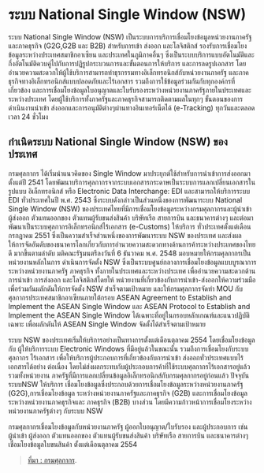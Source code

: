 ระบบ National Single Window (NSW)
===
ระบบ National Single Window (NSW)  เป็นระบบการบริการเชื่อมโยงข้อมูลหน่วยงานภาครัฐและภาคธุรกิจ (G2G,G2B และ B2B) สำหรับการเข้า ส่งออก และโลจิสติกส์ รองรับการเชื่อมโยงข้อมูลระหว่างประเทศสมาชิกอาเซียน และประเทศในภูมิภาคอื่นๆ ซึ่งเป็นระบบบริการแบบอัตโนมัติและกึ่งอัตโนมัติควบคู่ไปกับการปฏิรูปกระบวนการและขั้นตอนการให้บริการ และการลดรูปเอกสาร โดยอำนวยความสะดวกให้ผู้ใช้บริการสามารถทำธุรกรรมทางอิเล็กทรอนิกส์กับหน่วยงานภาครัฐ และภาคธุรกิจทางอิเล็กทรอนิกส์แบบปลอดภัยและไร้เอกสาร รวมถึงการใช้ข้อมูลร่วมกันกับทุกองค์กรที่เกี่ยวข้อง และการเชื่อมโยงข้อมูลใบอนุญาตและใบรับรองระหว่างหน่วยงานภาครัฐภายในประเทศและระหว่างประเทศ โดยผู้ใช้บริการทั้งภาครัฐและภาคธุรกิจสามารถติดตามผลในทุกๆ ขั้นตอนของการดำเนินงานนำเข้า ส่งออกและการอนุมัติต่างๆผ่านทางอินเทอร์เน็ตได้ (e-Tracking) ทุกวันและตลอดเวลา 24 ชั่วโมง 

## กำเนิดระบบ National Single Window (NSW) ของประเทศ

กรมศุลกากร ได้เริ่มนำแนวคิดของ Single Window มาประยุกต์ใช้สำหรับการนำเข้าการส่งออกมาตั้งแต่ปี 2541 โดยพัฒนาบริการศุลกากรจากระบบเอกสารกระดาษเป็นระบบการแลกเปลี่ยนเอกสารในรูปแบบ อิเล็กทรอนิกส์ หรือ Electronic Data Interchange: EDI และสามารถให้บริการระบบ EDI ทั่วประเทศในปี พ.ศ. 2543 ซึ่งระบบดังกล่าวเป็นส่วนหนึ่งของการพัฒนาระบบ National Single Window (NSW) ของประเทศไทยที่มีการเชื่อมโยงข้อมูลระหว่างกรมศุลกากรและผู้นำเข้า ผู้ส่งออก ตัวแทนออกของ ตัวแทนผู้รับขนส่งสินค้า บริษัทเรือ สายการบิน และธนาคารต่างๆ และต่อมาพัฒนาเป็นระบบศุลกากรอิเล็กทรอนิกส์ไร้เอกสาร (e-Customs) ให้บริการ ทั่วประเทศตั้งแต่เดือนกรกฎาคม 2551 ซึ่งเป็นความสำเร็จส่วนหนึ่งของการพัฒนาระบบ NSW ของประเทศ และส่งผลให้การจัดอันดับของธนาคารโลกเกี่ยวกับการอำนวยความสะดวกทางด้านการค้าระหว่างประเทศของไทยดี มากขึ้นตามลำดับ มติคณะรัฐมนตรีลงวันที่ 6 ธันวาคม พ.ศ. 2548 มอบหมายให้กรมศุลกากรเป็นหน่วยงานหลักในการ ดำเนินการจัดตั้ง NSW ซึ่งเป็นระบบศูนย์กลางการเชื่อมโยงข้อมูลแบบบูรณาการระหว่างหน่วยงานภาครัฐ ภาคธุรกิจ ทั้งภายในประเทศและระหว่างประเทศ เพื่ออำนวยความสะดวกด้านการนำเข้า การส่งออก และโลจิสติกส์โดยให้ หน่วยงานที่เกี่ยวข้องกับการนำเข้า-ส่งออกให้ความร่วมมือเพื่อร่วมกันผลักดันให้การจัดตั้ง NSW สำเร็จตามเป้าหมาย และให้กรมศุลกากรจัดทำ MOU กับศุลกากรประเทศสมาชิกอาเซียนภายใต้กรอบ ASEAN Agreement to Establish and Implement the ASEAN Single Window และ ASEAN Protocol to Establish and Implement the ASEAN Single Window ได้เฉพาะที่อยู่ในกรอบหลักเกณฑ์และแนวปฏิบัติเฉพาะ เพื่อผลักดันให้ ASEAN Single Window จัดตั้งได้สำเร็จตามเป้าหมาย

ระบบ NSW ของประเทศเริ่มให้บริการอย่างเป็นทางการตั้งแต่เดือนตุลาคม 2554 โดยเชื่อมโยงข้อมูลกับ ผู้ให้บริการระบบ Electronic Windows ที่มีอยู่แล้วในขณะนั้น รวมถึงการเชื่อมโยงกับระบบศุลกากร ไร้เอกสาร เพื่อให้บริการผู้ประกอบการที่เกี่ยวข้องกับการนำเข้า ส่งออกทั่วประเทศแบบไร้เอกสารได้อย่าง ต่อเนื่อง โดยไม่ส่งผลกระทบกับผู้ประกอบการค้าที่ใช้ระบบศุลกากรไร้เอกสารอยู่แล้ว รวมทั้งหน่วยงาน ภาครัฐที่มีการแลกเปลี่ยนข้อมูลอิเล็กทรอนิกส์กับกรมศุลกากรอยู่ก่อนแล้ว ปัจจุบันระบบNSW ให้บริการ เชื่อมโยงข้อมูลซึ่งประกอบด้วยการเชื่อมโยงข้อมูลระหว่างหน่วยงานภาครัฐ (G2G),การเชื่อมโยงข้อมูล ระหว่างหน่วยงานภาครัฐและภาคธุรกิจ (G2B) และการเชื่อมโยงข้อมูลระหว่างหน่วยงานภาคธุรกิจและ ภาคธุรกิจ (B2B) บางส่วน โดยมีความก้าวหน้าการเชื่อมโยงระหว่างหน่วยงานภาครัฐต่างๆ กับระบบ NSW  

กรมศุลกากรเชื่อมโยงข้อมูลกับหน่วยงานภาครัฐ ผู้ออกใบอนุญาต/ใบรับรอง และผู้ประกอบการ เช่น ผู้นำเข้า ผู้ส่งออก ตัวแทนออกของ ตัวแทนผู้รับขนส่งสินค้า บริษัทเรือ สายการบิน และธนาคารต่างๆ เชื่อมโยงข้อมูลใบขนสินค้า ตั้งแต่เดือนตุลาคม 2554


> [ที่มา : กรมศุลกากร](http://www.customs.go.th/cont_strc_simple.php?ini_content=other_issue_170825_01&ini_menu=menu_nsw&left_menu=menu_nsw_overview&lang=th&root_left_menu=menu_nsw&left_menu=menu_nsw_overview).
<!--stackedit_data:
eyJoaXN0b3J5IjpbLTk1MzQxNDg4LC0xMTQyMDc5MDddfQ==
-->